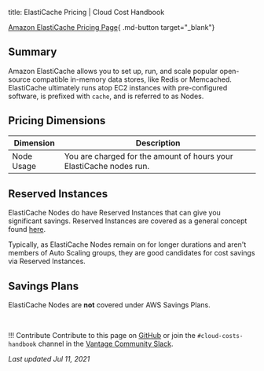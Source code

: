 title: ElastiCache Pricing | Cloud Cost Handbook

[Amazon ElastiCache Pricing Page](https://aws.amazon.com/elasticache/pricing/){ .md-button target="_blank"}

## Summary

Amazon ElastiCache allows you to set up, run, and scale popular open-source compatible in-memory data stores, like Redis or Memcached. ElastiCache ultimately runs atop EC2 instances with pre-configured software, is prefixed with `cache`, and is referred to as Nodes.

## Pricing Dimensions

|Dimension|Description|
|---|---|
|Node Usage|You are charged for the amount of hours your ElastiCache nodes run.|


## Reserved Instances
ElastiCache Nodes do have Reserved Instances that can give you significant savings. Reserved Instances are covered as a general concept found [here](../concepts/reserved-instances.md). 

Typically, as ElastiCache Nodes remain on for longer durations and aren't members of Auto Scaling groups, they are good candidates for cost savings via Reserved Instances. 


## Savings Plans
ElastiCache Nodes are **not** covered under AWS Savings Plans.

<br/>

!!! Contribute
    Contribute to this page on [GitHub](https://github.com/vantage-sh/handbook) or join the `#cloud-costs-handbook` channel in the [Vantage Community Slack](https://vantage.sh/slack).

_Last updated Jul 11, 2021_
